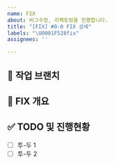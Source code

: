 ```yaml
---
name: FIX
about: 버그수정, 리팩토링을 진행합니다.
title: "[FIX] #0-0 FIX 상세"
labels: "\U0001F528fix"
assignees: ''

---
```


## 🌴 작업 브랜치 <!-- 작업하게 될 브랜치를 명시해주세요 -->


## 🔨 FIX 개요 <!-- 어떤 버그를 fix하는지, , OR 어떠한 이유로 리팩토링을 결심했는지, 어떤 구조로 변경할 것인지 -->


## ✅ TODO 및 진행현황 <!-- 할 일 목록을 만들고 진행 사항 표시 -->

- [ ] 투-두 1
- [ ] 투-두 2
